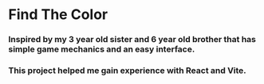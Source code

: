 # Find The Color

### Inspired by my 3 year old sister and 6 year old brother that has simple game mechanics and an easy interface. 
### This project helped me gain experience with React and Vite.
